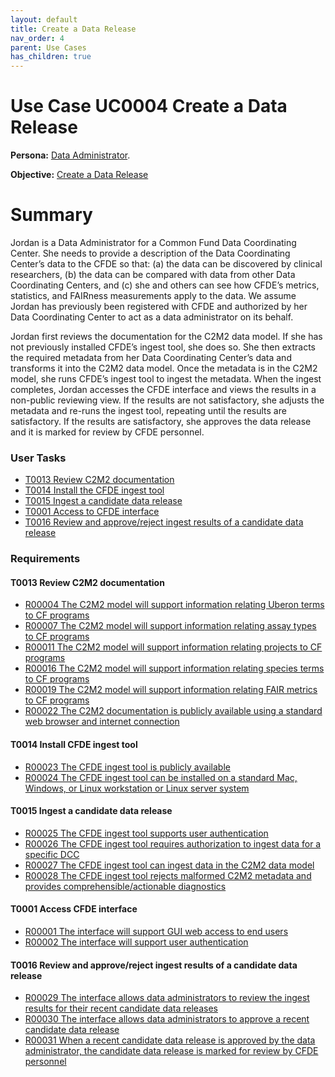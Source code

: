 ```yaml
---
layout: default
title: Create a Data Release
nav_order: 4
parent: Use Cases
has_children: true
---
```

# Use Case UC0004 Create a Data Release

**Persona:** [Data Administrator](../personas/data-administrator).

**Objective:** [Create a Data Release](../objectives/create-data-release)

# Summary

Jordan is a Data Administrator for a Common Fund Data Coordinating Center. She needs
to provide a description of the Data Coordinating Center’s data to the CFDE so that:
(a) the data can be discovered by clinical researchers, (b) the data can be compared
with data from other Data Coordinating Centers, and (c) she and others can see how
CFDE’s metrics, statistics, and FAIRness measurements apply to the data. We assume
Jordan has previously been registered with CFDE and authorized by her Data
Coordinating Center to act as a data administrator on its behalf.

Jordan first reviews the documentation for the C2M2 data model. If she has not
previously installed CFDE’s ingest tool, she does so. She then extracts the required
metadata from her Data Coordinating Center’s data and transforms it into the C2M2
data model. Once the metadata is in the C2M2 model, she runs CFDE’s ingest tool to
ingest the metadata. When the ingest completes, Jordan accesses the CFDE interface
and views the results in a non-public reviewing view. If the results are not
satisfactory, she adjusts the metadata and re-runs the ingest tool, repeating until
the results are satisfactory. If the results are satisfactory, she approves the data
release and it is marked for review by CFDE personnel.


### User Tasks

-   [T0013 Review C2M2 documentation](../user-tasks/t0013-review-c2m2-documentation.md)
-   [T0014 Install the CFDE ingest tool](../user-tasks/t0014-install-cfde-ingest-tool.md)
-   [T0015 Ingest a candidate data release](../user-tasks/t0015-ingest-candidate-data-release.md)
-   [T0001 Access to CFDE interface](../user-tasks/t0001-access-cfde-interface.md)
-   [T0016 Review and approve/reject ingest results of a candidate data release](../user-tasks/t0016-dcc-review-approve-reject-ingest-results.md)

### Requirements

#### T0013 Review C2M2 documentation

-   [R00004 The C2M2 model will support information relating Uberon terms to CF programs](../requirements/r00004-the-c2m2-model-will-support-information-relating-uberon-terms-to-cf-programs.md)
-   [R00007 The C2M2 model will support information relating assay types to CF programs](../requirements/r00007-the-c2m2-model-will-support-information-relating-assay-types-to-cf-programs.md)
-   [R00011 The C2M2 model will support information relating projects to CF programs](../requirements/r00011-the-c2m2-model-will-support-information-relating-projects-to-cf-programs.md)
-   [R00016 The C2M2 model will support information relating species terms to CF programs](../requirements/r00016-the-c2m2-model-will-support-information-relating-species-terms-to-cf-programs.md)
-   [R00019 The C2M2 model will support information relating FAIR metrics to CF programs](../requirements/r00019-the-c2m2-model-will-support-information-relating-fair-metrics-to-cf-programs.md)
-   [R00022 The C2M2 documentation is publicly available using a standard web browser and internet connection](../requirements/r00022-the-c2m2-documentation-is-publicly-available.md)

#### T0014 Install CFDE ingest tool

-   [R00023 The CFDE ingest tool is publicly available](../requirements/r00023-the-cfde-ingest-tool-is-publicly-available.md)
-   [R00024 The CFDE ingest tool can be installed on a standard Mac, Windows, or Linux workstation or Linux server system](../requirements/r00024-the-cfde-ingest-tool-can-be-installed.md)

#### T0015 Ingest a candidate data release

-   [R00025 The CFDE ingest tool supports user authentication](../requirements/r00025-the-cfde-ingest-tool-supports-user-authentication.md)
-   [R00026 The CFDE ingest tool requires authorization to ingest data for a specific DCC](../requirements/r00026-the-cfde-ingest-tool-requires-authorization.md)
-   [R00027 The CFDE ingest tool can ingest data in the C2M2 data model](../requirements/r00027-the-cfde-ingest-tool-can-ingest-data-in-the-c2m2-data-model.md)
-   [R00028 The CFDE ingest tool rejects malformed C2M2 metadata and provides comprehensible/actionable diagnostics](../requirements/r00028-the-cfde-ingest-tool-rejects-malformed-c2m2-metadata.md)

#### T0001 Access CFDE interface

-   [R00001 The interface will support GUI web access to end users](../requirements/r00001-the-interface-will-support-gui-web-access-to-end-users.md)
-   [R00002 The interface will support user authentication](../requirements/r00002-the-interface-will-support-user-authentication.md)

#### T0016 Review and approve/reject ingest results of a candidate data release

-   [R00029 The interface allows data administrators to review the ingest results for their recent candidate data releases](../requirements/r00029-the-interface-allows-data-administrators-to-review-the-ingest-results.md)
-   [R00030 The interface allows data administrators to approve a recent candidate data release](../requirements/r00030-the-interface-allows-data-administrators-to-approve-a-recent-candidate-data-release.md)
-   [R00031 When a recent candidate data release is approved by the data administrator, the candidate data release is marked for review by CFDE personnel](../requirements/r00031-when-data-release-is-approved-by-data-administrator-it-is-marked-for-review-by-cfde.md)
